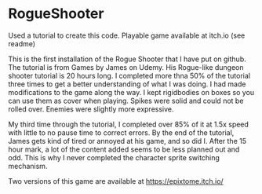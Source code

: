 # RogueShooter
Used a tutorial to create this code. Playable game available at itch.io (see readme)

This is the first installation of the Rogue Shooter that I have put on github. The tutorial is from Games by James on Udemy. His Rogue-like dungeon shooter tutorial is 20 hours long. I completed more thna 50% of the tutorial three times to get a better understanding of what I was doing. I had made modifications to the game along the way. I kept rigidbodies on boxes so you can use them as cover when playing. Spikes were solid and could not be rolled over. Enemies were slightly more expressive.

My third time through the tutorial, I completed over 85% of it at 1.5x speed with little to no pause time to correct errors. By the end of the tutorial, James gets kind of tired or annoyed at his game, and so did I. After the 15 hour mark, a lot of the content added seems to be less planned out and odd. This is why I never completed the character sprite switching mechanism.

Two versions of this game are available at https://epixtome.itch.io/
